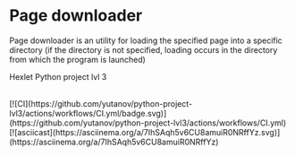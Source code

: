 <h1>Page downloader</h1>
<p> Page downloader is an utility for loading the specified page into a specific directory
(if the directory is not specified, loading occurs in the directory from which the program is launched)</p>
<p>Hexlet Python project lvl 3</p>
<br>
[![CI](https://github.com/yutanov/python-project-lvl3/actions/workflows/CI.yml/badge.svg)](https://github.com/yutanov/python-project-lvl3/actions/workflows/CI.yml)
[![asciicast](https://asciinema.org/a/7IhSAqh5v6CU8amuiR0NRffYz.svg)](https://asciinema.org/a/7IhSAqh5v6CU8amuiR0NRffYz)
